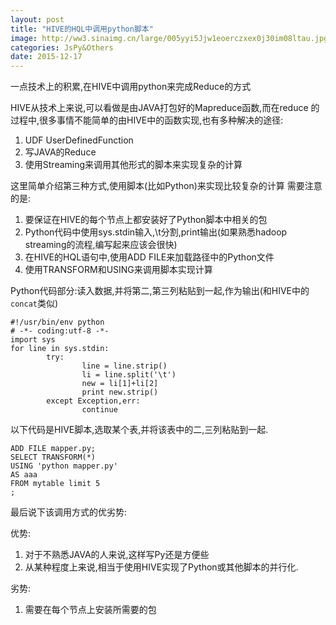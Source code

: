 ```yaml
---
layout: post
title: "HIVE的HQL中调用python脚本"
image: http://ww3.sinaimg.cn/large/005yyi5Jjw1eoerczxex0j30im08ltau.jpg
categories: JsPy&Others
date: 2015-12-17
---
```



一点技术上的积累,在HIVE中调用python来完成Reduce的方式

HIVE从技术上来说,可以看做是由JAVA打包好的Mapreduce函数,而在reduce
的过程中,很多事情不能简单的由HIVE中的函数实现,也有多种解决的途径:

1. UDF UserDefinedFunction
2. 写JAVA的Reduce
3. 使用Streaming来调用其他形式的脚本来实现复杂的计算

这里简单介绍第三种方式,使用脚本(比如Python)来实现比较复杂的计算
需要注意的是:

1. 要保证在HIVE的每个节点上都安装好了Python脚本中相关的包
2. Python代码中使用sys.stdin输入,\t分割,print输出(如果熟悉hadoop streaming的流程,编写起来应该会很快)
3. 在HIVE的HQL语句中,使用ADD FILE来加载路径中的Python文件
4. 使用TRANSFORM和USING来调用脚本实现计算


Python代码部分:读入数据,并将第二,第三列粘贴到一起,作为输出(和HIVE中的`concat`类似)

    #!/usr/bin/env python
    # -*- coding:utf-8 -*-
    import sys
    for line in sys.stdin:
            try:
                    line = line.strip()
                    li = line.split('\t')
                    new = li[1]+li[2]
                    print new.strip()
            except Exception,err:
                    continue


以下代码是HIVE脚本,选取某个表,并将该表中的二,三列粘贴到一起.

    ADD FILE mapper.py;
    SELECT TRANSFORM(*)
    USING 'python mapper.py'
    AS aaa
    FROM mytable limit 5
    ;



最后说下该调用方式的优劣势:

优势:

1. 对于不熟悉JAVA的人来说,这样写Py还是方便些
2. 从某种程度上来说,相当于使用HIVE实现了Python或其他脚本的并行化.

劣势:

1. 需要在每个节点上安装所需要的包
